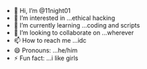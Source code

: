 - 👋 Hi, I’m @11night01
- 👀 I’m interested in ...ethical hacking
- 🌱 I’m currently learning ...coding and scripts
- 💞️ I’m looking to collaborate on ...wherever
- 📫 How to reach me ...idc
- 😄 Pronouns: ...he/him
- ⚡ Fun fact: ...i like girls 

<!---
11night01/11night01 is a ✨ special ✨ repository because its `README.md` (this file) appears on your GitHub profile.
You can click the Preview link to take a look at your changes.
--->

